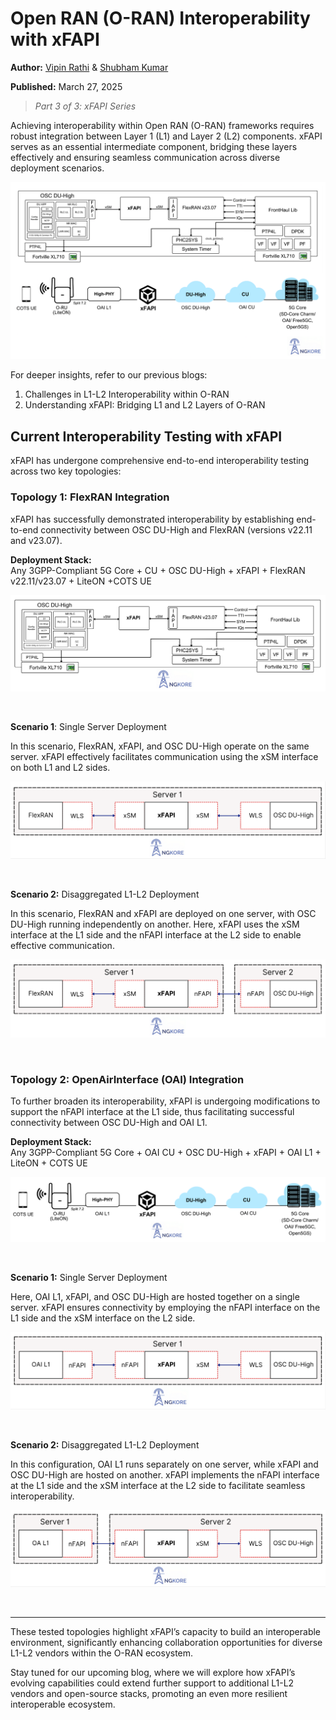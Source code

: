 # Open RAN (O-RAN) Interoperability with xFAPI

**Author:** [Vipin Rathi](https://in.linkedin.com/in/vipratos) & [Shubham Kumar](https://www.linkedin.com/in/chmodshubham/)

**Published:** March 27, 2025

> *Part 3 of 3: xFAPI Series*

Achieving interoperability within Open RAN (O-RAN) frameworks requires robust integration between Layer 1 (L1) and Layer 2 (L2) components. xFAPI serves as an essential intermediate component, bridging these layers effectively and ensuring seamless communication across diverse deployment scenarios.

![alt text](./images/oran-interoperability-with-xfapi/oran-interoperability.png)

For deeper insights, refer to our previous blogs:

1. Challenges in L1-L2 Interoperability within O-RAN
2. Understanding xFAPI: Bridging L1 and L2 Layers of O-RAN

## Current Interoperability Testing with xFAPI

xFAPI has undergone comprehensive end-to-end interoperability testing across two key topologies:

### Topology 1: FlexRAN Integration
xFAPI has successfully demonstrated interoperability by establishing end-to-end connectivity between OSC DU-High and FlexRAN (versions v22.11 and v23.07).

**Deployment Stack:**<br>
Any 3GPP-Compliant 5G Core +  CU +  OSC DU-High + xFAPI + FlexRAN v22.11/v23.07 + LiteON +COTS UE

![alt text](./images/oran-interoperability-with-xfapi/t1-deployment-stack.png)

<br>

**Scenario 1**: Single Server Deployment

In this scenario, FlexRAN, xFAPI, and OSC DU-High operate on the same server. xFAPI effectively facilitates communication using the xSM interface on both L1 and L2 sides.

![alt text](./images/oran-interoperability-with-xfapi/t1-scenario1.png)

<br>

**Scenario 2:** Disaggregated L1-L2 Deployment

In this scenario, FlexRAN and xFAPI are deployed on one server, with OSC DU-High running independently on another. Here, xFAPI uses the xSM interface at the L1 side and the nFAPI interface at the L2 side to enable effective communication.

![alt text](./images/oran-interoperability-with-xfapi/t1-scenario2.png)

<br>

### Topology 2: OpenAirInterface (OAI) Integration
To further broaden its interoperability, xFAPI is undergoing modifications to support the nFAPI interface at the L1 side, thus facilitating successful connectivity between OSC DU-High and OAI L1.

**Deployment Stack:**<br>
Any 3GPP-Compliant 5G Core +  OAI CU + OSC DU-High + xFAPI + OAI L1 + LiteON + COTS UE

![alt text](./images/oran-interoperability-with-xfapi/t2-deployment-stack.png)

<br>

**Scenario 1:** Single Server Deployment

Here, OAI L1, xFAPI, and OSC DU-High are hosted together on a single server. xFAPI ensures connectivity by employing the nFAPI interface on the L1 side and the xSM interface on the L2 side.


![alt text](./images/oran-interoperability-with-xfapi/t2-scenario1.png)

<br>


**Scenario 2:** Disaggregated L1-L2 Deployment

In this configuration, OAI L1 runs separately on one server, while xFAPI and OSC DU-High are hosted on another. xFAPI implements the nFAPI interface at the L1 side and the xSM interface at the L2 side to facilitate seamless interoperability.


![alt text](./images/oran-interoperability-with-xfapi/t2-scenario2.png)

<br>

<hr>

These tested topologies highlight xFAPI’s capacity to build an interoperable environment, significantly enhancing collaboration opportunities for diverse L1-L2 vendors within the O-RAN ecosystem.

Stay tuned for our upcoming blog, where we will explore how xFAPI’s evolving capabilities could extend further support to additional L1-L2 vendors and open-source stacks, promoting an even more resilient interoperable ecosystem.